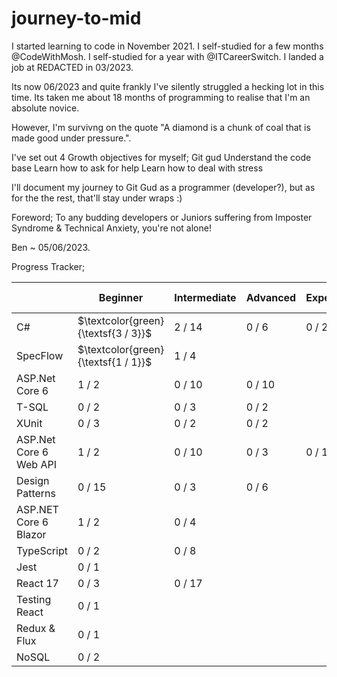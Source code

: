 # journey-to-mid

I started learning to code in November 2021. 
I self-studied for a few months @CodeWithMosh. 
I self-studied for a year with @ITCareerSwitch. 
I landed a job at REDACTED in 03/2023.
    
Its now 06/2023 and quite frankly I've silently struggled a hecking lot in this time.
Its taken me about 18 months of programming to realise that I'm an absolute novice.  
  
However, I'm survivng on the quote "A diamond is a chunk of coal that is made good under pressure.".

I've set out 4 Growth objectives for myself; 
  Git gud 
  Understand the code base
  Learn how to ask for help
  Learn how to deal with stress

I'll document my journey to Git Gud as a programmer (developer?), 
  but as for the the rest, that'll stay under wraps :) 
  

  Foreword;  To any budding developers or Juniors suffering from Imposter Syndrome & Technical Anxiety, you're not alone! 
 
Ben ~ 05/06/2023. 


Progress Tracker; 

|                         | Beginner | Intermediate | Advanced | Expert | Time (Hrs) |
|-------------------------|----------|--------------|----------|--------|------------|
| C#                      |  $\textcolor{green}{\textsf{3 / 3}}$   | 2 / 14       | 0 / 6    |  0 / 2 |   96       |
| SpecFlow                |  $\textcolor{green}{\textsf{1 / 1}}$   | 1 / 4        |          |        |   76       |
| ASP.Net Core 6          | 1 / 2    | 0 / 10       | 0 / 10   |        |   5        |
| T-SQL                   | 0 / 2    | 0 / 3        | 0 / 2    |        |   19       |
| XUnit                   | 0 / 3    | 0 / 2        | 0 / 2    |        |   13       |
| ASP.Net Core 6 Web API  | 1 / 2    | 0 / 10       | 0 / 3    | 0 / 1  |   64       |
| Design Patterns         | 0 / 15   | 0 / 3        | 0 / 6    |        |   15       |
| ASP.NET Core 6 Blazor   | 1 / 2    | 0 / 4        |          |        |   14       |
| TypeScript              | 0 / 2    | 0 / 8        |          |        |   16       |
| Jest                    | 0 / 1    |              |          |        |   2        |
| React 17                | 0 / 3    | 0 / 17       |          |        |   38       |
| Testing React           | 0 / 1    |              |          |        |   2        |
| Redux & Flux            | 0 / 1    |              |          |        |   3        |
| NoSQL                   | 0 / 2    |              |          |        |   3        |
